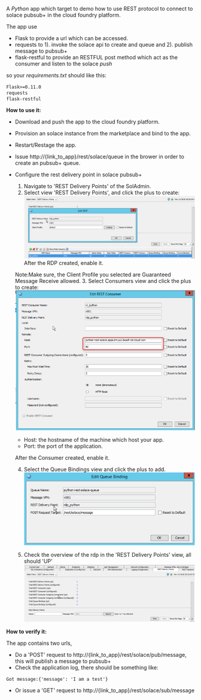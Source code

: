 A *Python* app which target to demo how to use REST protocol to connect to solace pubsub+ in the cloud foundry platform.

The app use
 * Flask      to provide a url which can be accessed.
 * requests   to 1). invoke the solace api to create and queue and 2). publish message to pubsub+
 * flask-restful to provide an RESTFUL post method which act as the consumer and listen to the solace *push*
 
so your *requirements.txt* should like this:
```text
Flask>=0.11.0
requests
flask-restful
```

**How to use it:**

- Download and push the app to the cloud foundry platform.
- Provision an solace instance from the marketplace and bind to the app.
- Restart/Restage the app.
- Issue http://{link_to_app}/rest/solace/queue in the brower in order to create an pubsub+ queue.
- Configure the rest delivery point in solace pubsub+
  1. Navigate to 'REST Delivery Points' of the SolAdmin.
  2. Select view 'REST Delivery Points', and click the plus to create:
  ![RDP](images/rdp.png)
   After the RDP created, enable it.
   
   Note:Make sure, the Client Profile you selected are Guaranteed Message Receive allowed.
  3. Select Consumers view and click the plus to create:
   ![Consumer](images/consumer.png)
    - Host: the hostname of the machine which host your app.
    - Port: the port of the application.
    
    After the Consumer created, enable it.
    
  4. Select the Queue Bindings view and click the plus to add.
   ![Consumer](images/binding.png)
   
  5. Check the overview of the rdp in the 'REST Delivery Points' view, all should 'UP'
   ![Consumer](images/overview.png)
   
**How to verify it:**

The app contains two urls,

- Do a 'POST' request to http://{link_to_app}/rest/solace/pub/message, this will publish a message to pubsub+
- Check the application log, there should be something like:
```text
Got message:{'message': 'I am a test'}
```
- Or issue a 'GET' request to http://{link_to_app}/rest/solace/sub/message
